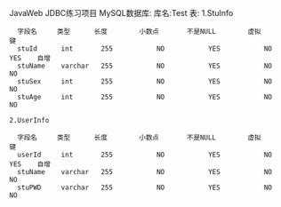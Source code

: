 JavaWeb JDBC练习项目
MySQL数据库:
  库名:Test
  表:
    1.StuInfo
    
      字段名     类型      长度        小数点       不是NULL        虚拟        键
      stuId      int       255           NO           YES           NO         YES    自增
      stuName    varchar   255           NO           YES           NO         NO
      stuSex     int       255           NO           YES           NO         NO
      stuAge     int       255           NO           YES           NO         NO
      
    2.UserInfo
      
      字段名     类型      长度        小数点       不是NULL        虚拟        键
      userId     int       255           NO           YES           NO         YES    自增
      stuName    varchar   255           NO           YES           NO         NO
      stuPWD     varchar   255           NO           YES           NO         NO
